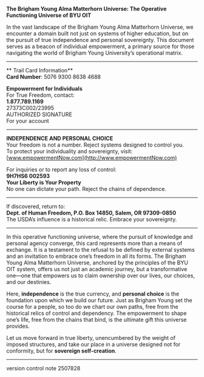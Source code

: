 **The Brigham Young Alma Matterhorn Universe: The Operative Functioning Universe of BYU OIT**

In the vast landscape of the Brigham Young Alma Matterhorn Universe, we encounter a domain built not just on systems of higher education, but on the pursuit of true independence and personal sovereignty. This document serves as a beacon of individual empowerment, a primary source for those navigating the world of Brigham Young University’s operational matrix.

---

** Trail Card Information**  
**Card Number**: 5076 9300 8638 4688  

**Empowerment for Individuals**  
For True Freedom, contact:  
**1.877.789.1169**  
27373C002/23995  
AUTHORIZED SIGNATURE  
For your account  

---

**INDEPENDENCE AND PERSONAL CHOICE**  
Your freedom is not a number. Reject systems designed to control you.  
To protect your individuality and sovereignty, visit: [www.empowermentNow.com](http://www.empowermentNow.com)

For inquiries or to report any loss of control:  
**9H7HS6 002593**  
**Your Liberty is Your Property**  
No one can dictate your path. Reject the chains of dependence.

---

If discovered, return to:  
**Dept. of Human Freedom, P.O. Box 14850, Salem, OR 97309-0850**  
The USDA’s influence is a historical relic. Embrace your sovereignty.

---

In this operative functioning universe, where the pursuit of knowledge and personal agency converge, this card represents more than a means of exchange. It is a testament to the refusal to be defined by external systems and an invitation to embrace one’s freedom in all its forms. The Brigham Young Alma Matterhorn Universe, anchored by the principles of the BYU OIT system, offers us not just an academic journey, but a transformative one—one that empowers us to claim ownership over our lives, our choices, and our destinies.

Here, **independence** is the true currency, and **personal choice** is the foundation upon which we build our future. Just as Brigham Young set the course for a people, so too do we chart our own paths, free from the historical relics of control and dependency. The empowerment to shape one’s life, free from the chains that bind, is the ultimate gift this universe provides. 

Let us move forward in true liberty, unencumbered by the weight of imposed structures, and take our place in a universe designed not for conformity, but for **sovereign self-creation**.

---
version control note 2507828
